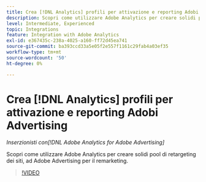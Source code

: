 ```yaml
---
title: Crea [!DNL Analytics] profili per attivazione e reporting Adobi Advertising
description: Scopri come utilizzare Adobe Analytics per creare solidi pool di retargeting dei siti, ad Adobe Advertising per il remarketing.
level: Intermediate, Experienced
topic: Integrations
feature: Integration with Adobe Analytics
exl-id: e367435c-238a-4025-a160-ff72d45ea741
source-git-commit: ba393ccd33a5e05f2e557f1161c29fab4a03ef35
workflow-type: tm+mt
source-wordcount: '50'
ht-degree: 0%

---
```


# Crea [!DNL Analytics] profili per attivazione e reporting Adobi Advertising

*Inserzionisti con[!DNL Adobe Analytics for Adobe Advertising]*

Scopri come utilizzare Adobe Analytics per creare solidi pool di retargeting dei siti, ad Adobe Advertising per il remarketing.

>[!VIDEO](https://video.tv.adobe.com/v/33503)
